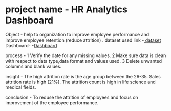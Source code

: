 # project name - HR Analytics Dashboard

Object -  help to organization to improve employee performance and improve employee retention (reduce attrition) .
dataset used link
-<a href="https://github.com/saipriya-02/HR-Analytics-Dashboard/blob/main/HR_Analytics.csv"> dataset<a/>
Dashboard-
-<a href="https://github.com/saipriya-02/HR-Analytics-Dashboard/blob/main/hr%20analytics%20dashboard.pdf">Dashboard</a>

process - 
1 Verify the date for any missing values.
2 Make sure data is clean with respect to data type,data format and values used.
3 Delete unwanted columns and blank values.

insight - 
The high attrition rate is the age group between the 26-35.
Sales attrition rate is high (21%).
The attrition count is high in life science and medical fields.

conclusion - 
 To reduse the attrition of employees and focus on improvement of the employee performance.


 

